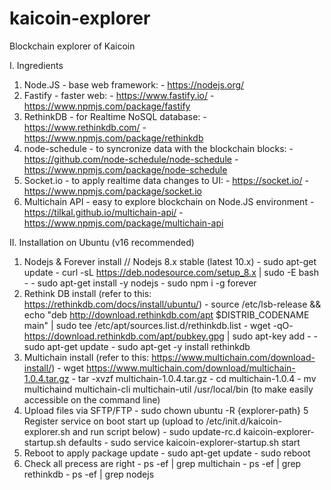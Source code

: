 # kaicoin-explorer
Blockchain explorer of Kaicoin

I. Ingredients

  1. Node.JS - base web framework:
    - https://nodejs.org/
  2. Fastify - faster web: 
    - https://www.fastify.io/
    - https://www.npmjs.com/package/fastify
  3. RethinkDB - for Realtime NoSQL database: 
    - https://www.rethinkdb.com/
    - https://www.npmjs.com/package/rethinkdb
  4. node-schedule - to syncronize data with the blockchain blocks: 
    - https://github.com/node-schedule/node-schedule
    - https://www.npmjs.com/package/node-schedule
  5. Socket.io - to apply realtime data changes to UI:
    - https://socket.io/
    - https://www.npmjs.com/package/socket.io
  6. Multichain API - easy to explore blockchain on Node.JS environment
    - https://tilkal.github.io/multichain-api/
    - https://www.npmjs.com/package/multichain-api

II. Installation on Ubuntu (v16 recommended)

  1. Nodejs & Forever install // Nodejs 8.x stable (latest 10.x)
    - sudo apt-get update
    - curl -sL https://deb.nodesource.com/setup_8.x | sudo -E bash -
    - sudo apt-get install -y nodejs
    - sudo npm i -g forever
  2. Rethink DB install (refer to this: https://rethinkdb.com/docs/install/ubuntu/)
    - source /etc/lsb-release && echo "deb http://download.rethinkdb.com/apt $DISTRIB_CODENAME main" | sudo tee /etc/apt/sources.list.d/rethinkdb.list
    - wget -qO- https://download.rethinkdb.com/apt/pubkey.gpg | sudo apt-key add -
    - sudo apt-get update
    - sudo apt-get -y install rethinkdb 
  3. Multichain install (refer to this: https://www.multichain.com/download-install/)
    - wget https://www.multichain.com/download/multichain-1.0.4.tar.gz
    - tar -xvzf multichain-1.0.4.tar.gz
    - cd multichain-1.0.4
    - mv multichaind multichain-cli multichain-util /usr/local/bin (to make easily accessible on the command line)
  4. Upload files via SFTP/FTP
    - sudo chown ubuntu -R {explorer-path}
  5 Register service on boot start up (upload to /etc/init.d/kaicoin-explorer.sh and run script below)
    - sudo update-rc.d kaicoin-explorer-startup.sh defaults
    - sudo service kaicoin-explorer-startup.sh start
  6. Reboot to apply package update
    - sudo apt-get update
    - sudo reboot
  7. Check all precess are right
    - ps -ef | grep multichain
    - ps -ef | grep rethinkdb
    - ps -ef | grep nodejs
  
